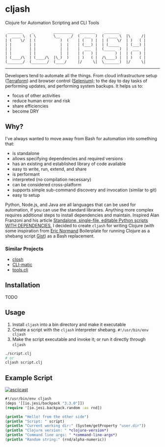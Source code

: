 # cljash

Clojure for Automation Scripting and CLI Tools

```
 _______    _         _________   _______    _______            
(  ____ \  ( \        \__    _/  (  ___  )  (  ____ \  |\     /|
| (    \/  | (           )  (    | (   ) |  | (    \/  | )   ( |
| |        | |           |  |    | (___) |  | (_____   | (___) |
| |        | |           |  |    |  ___  |  (_____  )  |  ___  |
| |        | |           |  |    | (   ) |        ) |  | (   ) |
| (____/\  | (____/\  |\_)  )    | )   ( |  /\____) |  | )   ( |
(_______/  (_______/  (____/     |/     \|  \_______)  |/     \|
```
---

Developers tend to automate all the things. From cloud infrastructure setup ([Terraform](https://www.terraform.io/)) and
browser control ([Selenium](https://www.seleniumhq.org/)); to the day to day tasks of performing updates, and performing
system backups. It helps us to:
* focus of other activities
* reduce human error and risk
* share efficiencies
* become DRY

## Why?

I've always wanted to move away from Bash for automation into something that:
* is standalone
* allows specifying dependencies and required versions
* has an existing and established library of code available
* easy to write, run, extend, and share
* is performant
* interpreted (no compilation necessary)
* can be considered cross-platform
* supports simple sub-command discovery and invocation (similar to git)
* easy to setup

Python, Node.js, and Java are all languages that can be used for automation, if you can use the standard libraries.
Anything more complex requires additional steps to install dependencies and maintain. Inspired Alan Franzoni and his
article [Standalone, single-file, editable Python scripts WITH DEPENDENCIES](https://www.franzoni.eu/single-file-editable-python-scripts-with-dependencies/), 
I decided to create `cljash` for writing Clojure (with some inspiration from [Eric Normand](https://github.com/ericnormand)
Boilerplate for running Clojure as a shebang script [Gist](https://gist.github.com/ericnormand/6bb4562c4bc578ef223182e3bb1e72c5/))
as a Bash replacement.

### Similar Projects

* [closh](https://github.com/dundalek/closh)
* [CLI-matic](https://github.com/l3nz/cli-matic)
* [tools.cli](https://github.com/clojure/tools.cli)

## Installation

TODO

## Usage

1. Install `cljash` into a bin directory and make it executable
1. Create a script with the `cljash` interpreter shebang. `#!/usr/bin/env cljash`
1. Make the script executable and invoke it; or run it directly through `cljash`

```bash
./script.clj 
# or
cljash script.clj
```

## Example Script

[![asciicast](https://asciinema.org/a/DemWRiWRkRz2v4ocFCHtarKxG.svg)](https://asciinema.org/a/DemWRiWRkRz2v4ocFCHtarKxG)

```clojure
#!/usr/bin/env cljash
(deps '[[io.jesi/backpack "3.3.0"]])
(require '[io.jesi.backpack.random :as rnd])

(println "Hello! from the other side")
(println "Script: " script)
(println "Current working dir:" (System/getProperty "user.dir"))
(println "Clojure version: " *clojure-version*)
(println "Command line args: " *command-line-args*)
(println "Random string:" (rnd/alpha-numeric))
```
